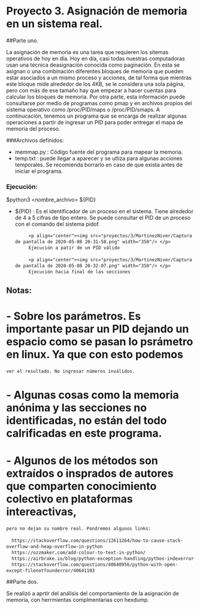 # Proyecto 3. Asignación de memoria en un sistema real.

##Parte uno.

La asignación de memoria es una tarea que requieren los sitemas operativos de hoy en día. Hoy en día, casi todas nuestras 
computadoras usan una técnica deasignación conocida como paginación. En esta se asignan o una combinación diferentes bloques
de memoria que pueden estar asociados a un mismo proceso y acciones, de tal forma que mientras este bloque mide alrededor de
los 4KB, se le considera una sola página, pero con más de ese tamaño hay que empezar a hacer cuentas para calcular los bloques
de memoria. Por otra parte, esta información puede consultarse por medio de programas como pmap y en archivos propios del
sistema operativo como /proc/PID/maps o /proc/PID/smaps. A continucación, tenemos un programa que se encarga de realizar 
algunas operaciones a partir de ingresar un PID para poder entregar el mapa de memoria del proceso.


###Archivos definidos:

- memmap.py : Código fuente del programa para mapear la memoria.
- temp.txt : puede llegar a aparecer y se utliza para algunas acciones temporales.
             Se recomienda borrarlo en caso de que exista antes de iniciar el programa.
### Ejecución:
   
   $python3 <nombre_archivo> ${PID}
   
   - ${PID} : Es el identificador de un proceso en el sistema. Tiene alrededor de 4 a 5 cifras de tipo entero.
              Se puede consultar el PID de un proceso con el comando del sistema pidof.
              
              <p align="center"><img src="proyectos/3/MartinezNiver/Captura de pantalla de 2020-05-08 20-31-58.png" width="350"/> </p>
              Ejecución a patir de un PID válido
              
              <p align="center"><img src="proyectos/3/MartinezNiver/Captura de pantalla de 2020-05-08 20-32-07.png" width="350"/> </p>
              Ejecución hacia final de las secciones

## Notas:

# - Sobre los parámetros. Es importante pasar un PID dejando un espacio como se pasan lo psrámetro en linux. Ya que con esto podemos
    ver el resultado. No ingresar números inválidos.
# - Algunas cosas como la memoria anónima y las secciones no identificadas, no están del todo calrificadas en este programa.
# - Algunos de los métodos son extraídos o insprados de autores que comparten conocimiento colectivo en plataformas intereactivas,
    pero no dejan su nombre real. Pondremos algunos links:
      
      https://stackoverflow.com/questions/12611264/how-to-cause-stack-overflow-and-heap-overflow-in-python
      https://ozzmaker.com/add-colour-to-text-in-python/
      https://airbrake.io/blog/python-exception-handling/python-indexerror
      https://stackoverflow.com/questions/40640956/python-with-open-except-filenotfounderror/40641103

##Parte dos.

Se realizó a aprtir del análisis del comportamiento de la asignación de memoria, con herrmientas complmentarias con hexdump.

